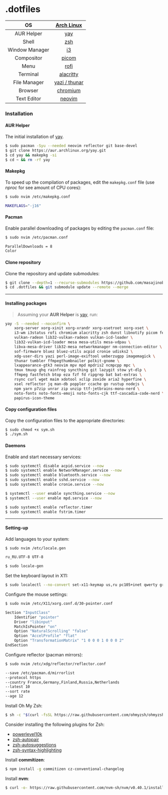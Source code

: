 # .dotfiles

|       OS       |               [Arch Linux](https://archlinux.org/)               |
| :------------: | :--------------------------------------------------------------: |
|   AUR Helper   |               [yay](https://github.com/Jguer/yay)                |
|     Shell      |                     [zsh](https://ohmyz.sh)                      |
| Window Manager |                  [i3](https://github.com/i3/i3)                  |
|   Compositor   |             [picom](https://github.com/yshui/picom)              |
|      Menu      |            [rofi](https://github.com/davatorium/rofi)            |
|    Terminal    |       [alacritty](https://github.com/alacritty/alacritty)        |
|  File Manager  |            [yazi / thunar](https://yazi-rs.github.io)            |
|    Browser     | [chromium](https://archlinux.org/packages/extra/x86_64/chromium) |
|  Text Editor   |                   [neovim](https://neovim.io)                    |

### Installation

#### AUR Helper

The initial installation of [yay](https://github.com/Jguer/yay).

```sh
$ sudo pacman -Syu --needed neovim reflector git base-devel
$ git clone https://aur.archlinux.org/yay.git
$ cd yay && makepkg -si
$ cd ~ && rm -rf yay
```

#### Makepkg

To speed up the compilation of packages, edit the `makepkg.conf` file (use _nproc_ for see amount of CPU cores):

```sh
$ sudo nvim /etc/makepkg.conf

MAKEFLAGS="-j16"
```

#### Pacman

Enable parallel downloading of packages by editing the `pacman.conf` file:

```sh
$ sudo nvim /etc/pacman.conf

ParallelDownloads = 8
Color
```

#### Clone repository

Clone the repository and update submodules:

```sh
$ git clone --depth=1 --recurse-submodules https://github.com/masajinobe-ef/.dotfiles
$ cd .dotfiles && git submodule update --remote --merge
```

---

#### Installing packages

> Assuming your **AUR Helper** is [yay](https://github.com/Jguer/yay), run:

```sh
yay -S --needed --noconfirm \
    xorg-server xorg-xinit xorg-xrandr xorg-xsetroot xorg-xset \
    i3-wm i3status rofi chromium alacritty zsh dunst libnotify picom feh \
    vulkan-radeon lib32-vulkan-radeon vulkan-icd-loader \
    lib32-vulkan-icd-loader mesa mesa-utils mesa-vdpau \
    libva-mesa-driver lib32-mesa networkmanager nm-connection-editor \
    sof-firmware bluez bluez-utils acpid cronie udisks2 \
    xdg-user-dirs yazi perl-image-exiftool ueberzugpp imagemagick \
    thunar tumbler ffmpegthumbnailer polkit-gnome \
    lxappearance-gtk3 neovim mpv mpd mpdris2 ncmpcpp mpc \
    tmux tmuxp ghq rainfrog syncthing git lazygit stow yt-dlp \
    ffmpeg fastfetch btop eza fzf fd ripgrep bat bat-extras \
    rsync curl wget maim xdotool xclip zoxide aria2 hyperfine \
    xsel reflector jq man-db poppler ccache go rustup nodejs \
    npm yarn p7zip unrar zip unzip ttf-jetbrains-mono-nerd \
    noto-fonts noto-fonts-emoji noto-fonts-cjk ttf-cascadia-code-nerd \
    papirus-icon-theme
```

#### Copy configuration files

Copy the configuration files to the appropriate directories:

```sh
$ sudo chmod +x sym.sh
$ ./sym.sh
```

#### Daemons

Enable and start necessary services:

```sh
$ sudo systemctl disable acpid.service --now
$ sudo systemctl enable NetworkManager.service --now
$ sudo systemctl enable bluetooth.service --now
$ sudo systemctl enable sshd.service --now
$ sudo systemctl enable cronie.service --now

$ systemctl --user enable syncthing.service --now
$ systemctl --user enable mpd.service --now

$ sudo systemctl enable reflector.timer
$ sudo systemctl enable fstrim.timer
```

---

#### Setting-up

Add languages to your system:

```sh
$ sudo nvim /etc/locale.gen

ru_RU.UTF-8 UTF-8

$ sudo locale-gen
```

Set the keyboard layout in X11:

```sh
$ sudo localectl --no-convert set-x11-keymap us,ru pc105+inet qwerty grp:caps_toggle
```

Configure the mouse settings:

```sh
$ sudo nvim /etc/X11/xorg.conf.d/30-pointer.conf

Section "InputClass"
    Identifier "pointer"
    Driver "libinput"
    MatchIsPointer "on"
    Option "NaturalScrolling" "false"
    Option "AccelProfile" "flat"
    Option "TransformationMatrix" "1 0 0 0 1 0 0 0 2"
EndSection
```

Configure reflector (pacman mirrors):

```sh
$ sudo nvim /etc/xdg/reflector/reflector.conf

--save /etc/pacman.d/mirrorlist
--protocol https
--country France,Germany,Finland,Russia,Netherlands
--latest 10
--sort rate
--age 12
```

Install Oh My Zsh:

```sh
$ sh -c "$(curl -fsSL https://raw.githubusercontent.com/ohmyzsh/ohmyzsh/master/tools/install.sh)"
```

Consider installing the following plugins for Zsh:

- [powerlevel10k](https://github.com/romkatv/powerlevel10k?tab=readme-ov-file#oh-my-zsh)
- [zsh-autopair](https://github.com/hlissner/zsh-autopair?tab=readme-ov-file#oh-my-zsh)
- [zsh-autosuggestions](https://github.com/zsh-users/zsh-autosuggestions/blob/master/INSTALL.md#oh-my-zsh)
- [zsh-syntax-highlighting](https://github.com/zsh-users/zsh-syntax-highlighting/blob/master/INSTALL.md#oh-my-zsh)

Install **commitizen**:

```sh
$ npm install -g commitizen cz-conventional-changelog
```

Install **nvm**:

```sh
$ curl -o- https://raw.githubusercontent.com/nvm-sh/nvm/v0.40.1/install.sh | bash
```
